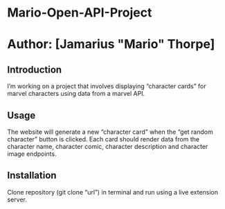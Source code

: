 # Mario-Open-API-Project
# Author: [Jamarius "Mario" Thorpe]

Introduction
------------
I’m working on a project that involves displaying “character cards” for marvel characters using data from a marvel API. 

Usage
-----
The website will generate a new “character card” when the “get random character” button is clicked. Each card should render data from the character name, character comic, character description and character image endpoints.

Installation
------------
Clone repository (git clone “url”) in terminal and run using a live extension server.
